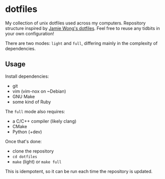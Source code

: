 dotfiles
========

My collection of unix dotfiles used across my computers.
Repository structure inspired by [Jamie Wong's dotfiles](https://github.com/phleet/dotfiles/).
Feel free to reuse any tidbits in your own configuration!

There are two modes: `light` and `full`, differing mainly in the complexity of dependencies.

Usage
-----

Install dependencies:

- git
- vim (vim-nox on ~Debian)
- GNU Make
- some kind of Ruby

The `full` mode also requires:

- a C/C++ compiler (likely clang)
- CMake
- Python (+dev)

Once that's done:

- clone the repository
- `cd dotfiles`
- `make` (light) or `make full`

This is idempotent, so it can be run each time the repository is updated.

